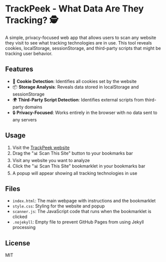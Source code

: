 # TrackPeek - What Data Are They Tracking? 🕵️

A simple, privacy-focused web app that allows users to scan any website they visit to see what tracking technologies are in use. This tool reveals cookies, localStorage, sessionStorage, and third-party scripts that might be tracking user behavior.

## Features

- 🍪 **Cookie Detection**: Identifies all cookies set by the website
- 📦 **Storage Analysis**: Reveals data stored in localStorage and sessionStorage
- 🌍 **Third-Party Script Detection**: Identifies external scripts from third-party domains
- 🔒 **Privacy-Focused**: Works entirely in the browser with no data sent to any servers

## Usage

1. Visit the [TrackPeek website](https://your-username.github.io/trackpeek/)
2. Drag the "📊 Scan This Site" button to your bookmarks bar
3. Visit any website you want to analyze
4. Click the "📊 Scan This Site" bookmarklet in your bookmarks bar
5. A popup will appear showing all tracking technologies in use

## Files

- `index.html`: The main webpage with instructions and the bookmarklet
- `style.css`: Styling for the website and popup
- `scanner.js`: The JavaScript code that runs when the bookmarklet is clicked
- `.nojekyll`: Empty file to prevent GitHub Pages from using Jekyll processing

## License

MIT